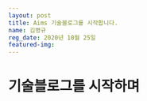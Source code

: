 ```yaml
---
layout: post
title: Aims 기술블로그를 시작합니다.
name: 김병규
reg_date: 2020년 10월 25일
featured-img: 
---
```


# 기술블로그를 시작하며
